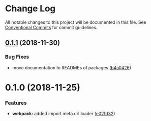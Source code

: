 # Change Log

All notable changes to this project will be documented in this file.
See [Conventional Commits](https://conventionalcommits.org) for commit guidelines.

## [0.1.1](https://github.com/open-wc/open-wc/tree/master/packages/webpack/compare/@open-wc/webpack@0.1.0...@open-wc/webpack@0.1.1) (2018-11-30)


### Bug Fixes

* move documentation to READMEs of packages ([b4a0426](https://github.com/open-wc/open-wc/tree/master/packages/webpack/commit/b4a0426))





# 0.1.0 (2018-11-25)


### Features

* **webpack:** added import.meta.url loader ([e02fd32](https://github.com/open-wc/open-wc/tree/master/packages/webpack/commit/e02fd32))

